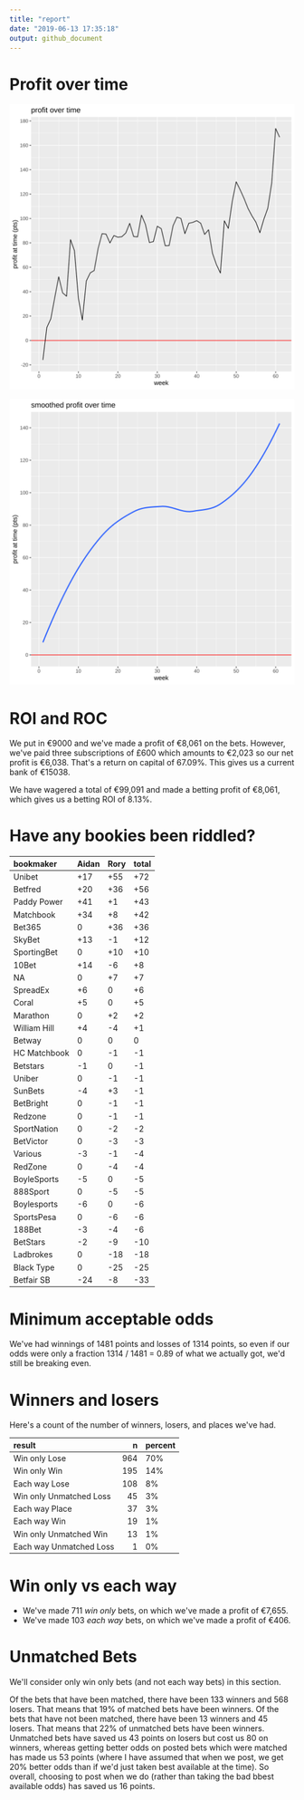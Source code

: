 ```yaml
---
title: "report"
date: "2019-06-13 17:35:18"
output: github_document
---
```




# Profit over time

![plot of chunk profit-over-time](figure/profit-over-time-1.png)

![plot of chunk profit-over-time-smooth](figure/profit-over-time-smooth-1.png)


# ROI and ROC



We put in €9000 and we've made a profit of €8,061 on the bets. However, we've paid three subscriptions of £600 which amounts to €2,023 so our net profit is €6,038. That's a return on capital of 67.09%. This gives us a current bank of €15038.

We have wagered a total of €99,091 and made a betting profit of €8,061, which gives us a betting ROI of 8.13%.


# Have any bookies been riddled?


|bookmaker    |Aidan |Rory |total |
|:------------|:-----|:----|:-----|
|Unibet       |+17   |+55  |+72   |
|Betfred      |+20   |+36  |+56   |
|Paddy Power  |+41   |+1   |+43   |
|Matchbook    |+34   |+8   |+42   |
|Bet365       |0     |+36  |+36   |
|SkyBet       |+13   |-1   |+12   |
|SportingBet  |0     |+10  |+10   |
|10Bet        |+14   |-6   |+8    |
|NA           |0     |+7   |+7    |
|SpreadEx     |+6    |0    |+6    |
|Coral        |+5    |0    |+5    |
|Marathon     |0     |+2   |+2    |
|William Hill |+4    |-4   |+1    |
|Betway       |0     |0    |0     |
|HC Matchbook |0     |-1   |-1    |
|Betstars     |-1    |0    |-1    |
|Uniber       |0     |-1   |-1    |
|SunBets      |-4    |+3   |-1    |
|BetBright    |0     |-1   |-1    |
|Redzone      |0     |-1   |-1    |
|SportNation  |0     |-2   |-2    |
|BetVictor    |0     |-3   |-3    |
|Various      |-3    |-1   |-4    |
|RedZone      |0     |-4   |-4    |
|BoyleSports  |-5    |0    |-5    |
|888Sport     |0     |-5   |-5    |
|Boylesports  |-6    |0    |-6    |
|SportsPesa   |0     |-6   |-6    |
|188Bet       |-3    |-4   |-6    |
|BetStars     |-2    |-9   |-10   |
|Ladbrokes    |0     |-18  |-18   |
|Black Type   |0     |-25  |-25   |
|Betfair SB   |-24   |-8   |-33   |


# Minimum acceptable odds



We've had winnings of 1481 points and losses of 1314 points, so even if our odds were only a fraction 1314 / 1481 = 0.89 of what we actually got, we'd still be breaking even.


# Winners and losers

Here's a count of the number of winners, losers, and places we've had.


|result                  |   n|percent |
|:-----------------------|---:|:-------|
|Win only Lose           | 964|70%     |
|Win only Win            | 195|14%     |
|Each way Lose           | 108|8%      |
|Win only Unmatched Loss |  45|3%      |
|Each way Place          |  37|3%      |
|Each way Win            |  19|1%      |
|Win only Unmatched Win  |  13|1%      |
|Each way Unmatched Loss |   1|0%      |


# Win only vs each way



* We've made 711 _win only_ bets, on which we've made a profit of €7,655. 
* We've made 103 _each way_ bets, on which we've made a profit of €406.


# Unmatched Bets



We'll consider only win only bets (and not each way bets) in this section.

Of the bets that have been matched, there have been 133 winners and 568 losers. That means that 19% of matched bets have been winners. Of the bets that have not been matched, there have been 13 winners and 45 losers. That means that 22% of unmatched bets have been winners. Unmatched bets have saved us 43 points on losers but cost us 80 on winners, whereas getting better odds on posted bets which were matched has made us 53 points (where I have assumed that when we post, we get 20% better odds than if we'd just taken best available at the time). So overall, choosing to post when we do (rather than taking the bad bbest available odds) has saved us 16 points.

